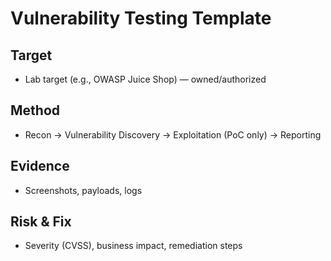 # Vulnerability Testing Template

## Target
- Lab target (e.g., OWASP Juice Shop) — owned/authorized

## Method
- Recon → Vulnerability Discovery → Exploitation (PoC only) → Reporting

## Evidence
- Screenshots, payloads, logs

## Risk & Fix
- Severity (CVSS), business impact, remediation steps
